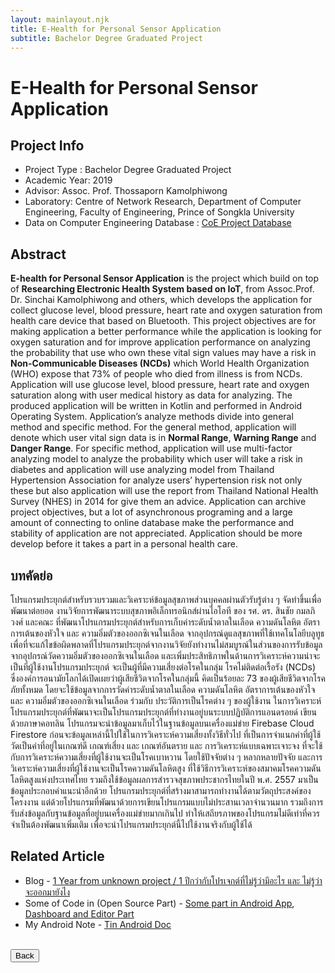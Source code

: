 ```yaml
---
layout: mainlayout.njk
title: E-Health for Personal Sensor Application
subtitle: Bachelor Degree Graduated Project
---
```


# E-Health for Personal Sensor Application

## Project Info

- Project Type : Bachelor Degree Graduated Project
- Academic Year: 2019
- Advisor: Assoc. Prof. Thossaporn Kamolphiwong
- Laboratory: Centre of Network Research, Department of Computer Engineering, Faculty of Engineering, Prince of Songkla University
- Data on Computer Engineering Database : [CoE Project Database](https://project.coe.psu.ac.th/projects/5ebe1ecb480d363a31f2fc18)

## Abstract

**E-health for Personal Sensor Application** is the project which build on top of **Researching Electronic Health System based on IoT**, from Assoc.Prof. Dr. Sinchai Kamolphiwong and others, which develops the application for collect glucose level, blood pressure, heart rate and oxygen saturation from health care device that based on Bluetooth. This project objectives are for making application a better performance while the application is looking for oxygen saturation and for improve application performance on analyzing the probability that use who own these vital sign values may have a risk in **Non-Communicable Diseases (NCDs)** which World Health Organization (WHO) expose that 73% of people who died from illness is from NCDs. Application will use glucose level, blood pressure, heart rate and oxygen saturation along with user medical history as data for analyzing. The produced application will be written in Kotlin and performed in Android Operating System. Application’s analyze methods divide into general method and specific method. For the general method, application will denote which user vital sign data is in **Normal Range**, **Warning Range** and **Danger Range**. For specific method, application will use multi-factor analyzing model to analyze the probability which user will take a risk in diabetes and application will use analyzing model from Thailand Hypertension Association for analyze users’ hypertension risk not only these but also application will use the report from Thailand National Health Survey (NHES) in 2014 for give them an advice. Application can archive project objectives, but a lot of asynchronous programing and a large amount of connecting to online database make the performance and stability of application are not appreciated. Application should be more develop before it takes a part in a personal health care.

## บทคัดย่อ

โปรแกรมประยุกต์สำหรับรวบรวมและวิเคราะห์ข้อมูลสุขภาพส่วนบุคคลผ่านตัวรับรู้ต่าง ๆ จัดทำขึ้นเพื่อพัฒนาต่อยอด งานวิจัยการพัฒนาระบบสุขภาพอิเล็กทรอนิกส์ผ่านไอโอที ของ รศ. ดร. สินชัย กมลภิวงศ์ และคณะ ที่พัฒนาโปรแกรมประยุกต์สำหรับการเก็บค่าระดับน้ำตาลในเลือด ความดันโลหิต อัตราการเต้นของหัวใจ และ ความอิ่มตัวของออกซิเจนในเลือด จากอุปกรณ์ดูแลสุขภาพที่ใช้เทคโนโลยีบลูทูธ เพื่อที่จะแก้ไขข้อผิดพลาดที่โปรแกรมประยุกต์จากงานวิจัยยังทำงานไม่สมบูรณ์ในส่วนของการรับข้อมูลจากอุปกรณ์วัดความอิ่มตัวของออกซิเจนในเลือด และเพิ่มประสิทธิภาพในด้านการวิเคราะห์ความน่าจะเป็นที่ผู้ใช้งานโปรแกรมประยุกต์ จะเป็นผู้ที่มีความเสี่ยงต่อโรคในกลุ่ม โรคไม่ติดต่อเรื้อรัง (NCDs) ซึ่งองค์การอนามัยโลกได้เปิดเผยว่าผู้เสียชีวิตจากโรคในกลุ่มนี้ คิดเป็นร้อยละ 73 ของผู้เสียชีวิตจากโรคภัยทั้งหมด โดยจะใช้ข้อมูลจากการวัดค่าระดับน้ำตาลในเลือด ความดันโลหิต อัตราการเต้นของหัวใจ และ ความอิ่มตัวของออกซิเจนในเลือด ร่วมกับ ประวัติการเป็นโรคต่าง ๆ ของผู้ใช้งาน ในการวิเคราะห์ โปรแกรมประยุกต์ที่พัฒนาจะเป็นโปรแกรมประยุกต์ที่ทำงานอยู่บนระบบปฏิบัติการแอนดรอยด์ เขียนด้วยภาษาคอทลิน โปรแกรมจะนำข้อมูลมาเก็บไว้ในฐานข้อมูลบนเครื่องแม่ข่าย Firebase Cloud Firestore ก่อนจะข้อมูลเหล่านี้ไปใช้ในการวิเคราะห์ความเสี่ยงทั้งวิธีทั่วไป ที่เป็นการจำแนกค่าที่ผู้ใช้วัดเป็นค่าที่อยู่ในเกณฑ์ดี เกณฑ์เสี่ยง และ เกณฑ์อันตราย และ การวิเคราะห์แบบเฉพาะเจาะจง ที่จะใช้กับการวิเคราะห์ความเสี่ยงที่ผู้ใช้งานจะเป็นโรคเบาหวาน โดยใช้ปัจจัยต่าง ๆ หลากหลายปัจจัย และการวิเคราะห์ความเสี่ยงที่ผู้ใช้งานจะเป็นโรคความดันโลหิตสูง ที่ใช้วิธีการวิเคราะห์ของสมาคมโรคความดันโลหิตสูงแห่งประเทศไทย รวมถึงใช้ข้อมูลผลการสำรวจสุขภาพประชากรไทยในปี พ.ศ. 2557 มาเป็นข้อมูลประกอบคำแนะนำอีกด้วย โปรแกรมประยุกต์ที่สร้างมาสามารถทำงานได้ตามวัตถุประสงค์ของโครงงาน แต่ด้วยโปรแกรมที่พัฒนาด้วยการเขียนโปรแกรมแบบไม่ประสานเวลาจำนวนมาก รวมถึงการรับส่งข้อมูลกับฐานข้อมูลที่อยู่บนเครื่องแม่ข่ายมากเกินไป ทำให้เสถียรภาพของโปรแกรมไม่ดีเท่าที่ควร จำเป็นต้องพัฒนาเพิ่มเติม เพื่อจะนำโปรแกรมประยุกต์นี้ไปใช้งานจริงกับผู้ใช้ได้

## Related Article

- Blog - [1 Year from unknown project / 1 ปีกว่ากับโปรเจกต์ที่ไม่รู้ว่ามีอะไร และ ไม่รู้ว่าจะออกมายังไง](https://www.theduckcreator.in.th/it-blog/2020/06/05/senior-project-talk.html)
- Some of Code in (Open Source Part) - [Some part in Android App](https://github.com/cnrpsu-2019/cnrphr-open), [Dashboard and Editor Part](https://github.com/cnrpsu-2019/phr-dashboard)
- My Android Note - [Tin Android Doc](https://www.theduckcreator.in.th/tin-android-docs/)

<br>
<div class="acenter">
<a href="/">
<button class="button is-primary">Back</button>
</a>
</div>

